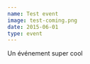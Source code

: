 ```yaml
---
name: Test event
image: test-coming.png
date: 2015-06-01
type: event
---
```


Un événement super cool
